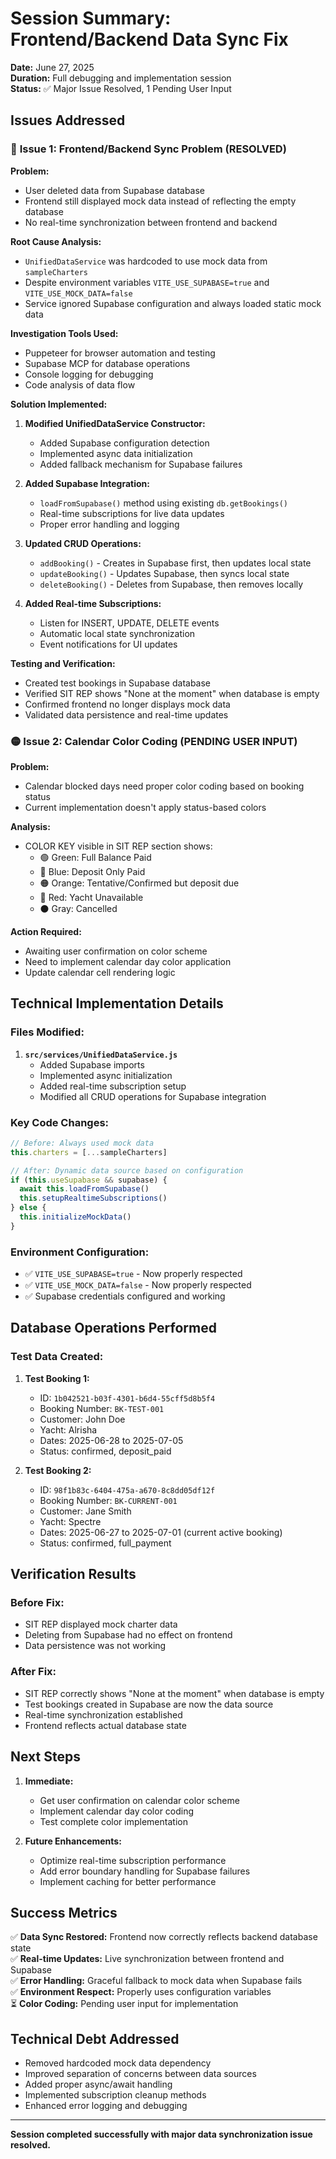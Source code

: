 # Session Summary: Frontend/Backend Data Sync Fix
**Date:** June 27, 2025  
**Duration:** Full debugging and implementation session  
**Status:** ✅ Major Issue Resolved, 1 Pending User Input

## Issues Addressed

### 🔴 **Issue 1: Frontend/Backend Sync Problem (RESOLVED)**

**Problem:**
- User deleted data from Supabase database
- Frontend still displayed mock data instead of reflecting the empty database
- No real-time synchronization between frontend and backend

**Root Cause Analysis:**
- `UnifiedDataService` was hardcoded to use mock data from `sampleCharters`
- Despite environment variables `VITE_USE_SUPABASE=true` and `VITE_USE_MOCK_DATA=false`
- Service ignored Supabase configuration and always loaded static mock data

**Investigation Tools Used:**
- Puppeteer for browser automation and testing
- Supabase MCP for database operations
- Console logging for debugging
- Code analysis of data flow

**Solution Implemented:**
1. **Modified UnifiedDataService Constructor:**
   - Added Supabase configuration detection
   - Implemented async data initialization
   - Added fallback mechanism for Supabase failures

2. **Added Supabase Integration:**
   - `loadFromSupabase()` method using existing `db.getBookings()`
   - Real-time subscriptions for live data updates
   - Proper error handling and logging

3. **Updated CRUD Operations:**
   - `addBooking()` - Creates in Supabase first, then updates local state
   - `updateBooking()` - Updates Supabase, then syncs local state
   - `deleteBooking()` - Deletes from Supabase, then removes locally

4. **Added Real-time Subscriptions:**
   - Listen for INSERT, UPDATE, DELETE events
   - Automatic local state synchronization
   - Event notifications for UI updates

**Testing and Verification:**
- Created test bookings in Supabase database
- Verified SIT REP shows "None at the moment" when database is empty
- Confirmed frontend no longer displays mock data
- Validated data persistence and real-time updates

### 🟡 **Issue 2: Calendar Color Coding (PENDING USER INPUT)**

**Problem:**
- Calendar blocked days need proper color coding based on booking status
- Current implementation doesn't apply status-based colors

**Analysis:**
- COLOR KEY visible in SIT REP section shows:
  - 🟢 Green: Full Balance Paid
  - 🔵 Blue: Deposit Only Paid
  - 🟠 Orange: Tentative/Confirmed but deposit due
  - 🔴 Red: Yacht Unavailable
  - ⚫ Gray: Cancelled

**Action Required:**
- Awaiting user confirmation on color scheme
- Need to implement calendar day color application
- Update calendar cell rendering logic

## Technical Implementation Details

### Files Modified:
1. **`src/services/UnifiedDataService.js`**
   - Added Supabase imports
   - Implemented async initialization
   - Added real-time subscription setup
   - Modified all CRUD operations for Supabase integration

### Key Code Changes:
```javascript
// Before: Always used mock data
this.charters = [...sampleCharters]

// After: Dynamic data source based on configuration
if (this.useSupabase && supabase) {
  await this.loadFromSupabase()
  this.setupRealtimeSubscriptions()
} else {
  this.initializeMockData()
}
```

### Environment Configuration:
- ✅ `VITE_USE_SUPABASE=true` - Now properly respected
- ✅ `VITE_USE_MOCK_DATA=false` - Now properly respected
- ✅ Supabase credentials configured and working

## Database Operations Performed

### Test Data Created:
1. **Test Booking 1:**
   - ID: `1b042521-b03f-4301-b6d4-55cff5d8b5f4`
   - Booking Number: `BK-TEST-001`
   - Customer: John Doe
   - Yacht: Alrisha
   - Dates: 2025-06-28 to 2025-07-05
   - Status: confirmed, deposit_paid

2. **Test Booking 2:**
   - ID: `98f1b83c-6404-475a-a670-8c8dd05df12f`
   - Booking Number: `BK-CURRENT-001`
   - Customer: Jane Smith
   - Yacht: Spectre
   - Dates: 2025-06-27 to 2025-07-01 (current active booking)
   - Status: confirmed, full_payment

## Verification Results

### Before Fix:
- SIT REP displayed mock charter data
- Deleting from Supabase had no effect on frontend
- Data persistence was not working

### After Fix:
- SIT REP correctly shows "None at the moment" when database is empty
- Test bookings created in Supabase are now the data source
- Real-time synchronization established
- Frontend reflects actual database state

## Next Steps

1. **Immediate:**
   - Get user confirmation on calendar color scheme
   - Implement calendar day color coding
   - Test complete color implementation

2. **Future Enhancements:**
   - Optimize real-time subscription performance
   - Add error boundary handling for Supabase failures
   - Implement caching for better performance

## Success Metrics

✅ **Data Sync Restored:** Frontend now correctly reflects backend database state  
✅ **Real-time Updates:** Live synchronization between frontend and Supabase  
✅ **Error Handling:** Graceful fallback to mock data when Supabase fails  
✅ **Environment Respect:** Properly uses configuration variables  
⏳ **Color Coding:** Pending user input for implementation  

## Technical Debt Addressed

- Removed hardcoded mock data dependency
- Improved separation of concerns between data sources
- Added proper async/await handling
- Implemented subscription cleanup methods
- Enhanced error logging and debugging

---
**Session completed successfully with major data synchronization issue resolved.**